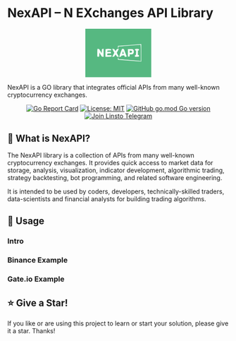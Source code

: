 # NexAPI – N EXchanges API Library

<p align="center">
<img align="center" width="150px" src="./docs/imgs/nexapi.svg">
</p>

NexAPI is a GO library that integrates official APIs from many well-known cryptocurrency exchanges.

<div align=center>

[![Go Report Card](https://goreportcard.com/badge/github.com/linstohu/nexapi)](https://goreportcard.com/report/github.com/linstohu/nexapi)
[![License: MIT](https://img.shields.io/badge/License-MIT-yellow.svg)](https://opensource.org/licenses/MIT)
[![GitHub go.mod Go version](https://img.shields.io/github/go-mod/go-version/linstohu/nexapi)](https://github.com/linstohu/nexapi/blob/main/go.mod)
[![Join Linsto Telegram](https://img.shields.io/badge/telegram-linsto-brightgreen?logo=telegram)](https://t.me/linstohu)

</div>

## 🤷‍ What is NexAPI?

The NexAPI library is a collection of APIs from many well-known cryptocurrency exchanges. It provides quick access to market data for storage, analysis, visualization, indicator development, algorithmic trading, strategy backtesting, bot programming, and related software engineering.

It is intended to be used by coders, developers, technically-skilled traders, data-scientists and financial analysts for building trading algorithms.

## 🔎 Usage

### Intro

### Binance Example

### Gate.io Example

## ⭐ Give a Star!

If you like or are using this project to learn or start your solution, please give it a star. Thanks!
